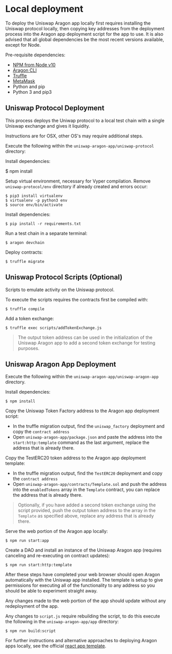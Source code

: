 # Local deployment

To deploy the Uniswap Aragon app locally first requires installing the Uniswap protocol locally, then copying key 
addresses from the deployment process into the Aragon app deployment script for the app to use. It is also advised that
all global dependencies be the most recent versions available, except for Node.

Pre-requisite dependencies:
- [NPM from Node v10](https://nodejs.org/en/download/)
- [Aragon CLI](https://github.com/aragon/aragon-cli)
- [Truffle](https://github.com/trufflesuite/truffle)
- [MetaMask](https://metamask.io/)
- Python and pip
- Python 3 and pip3

## Uniswap Protocol Deployment

This process deploys the Uniwap protocol to a local test chain with a single Uniswap exchange and gives it liquidity.

Instructions are for OSX, other OS's may require additional steps.

Execute the following within the `uniswap-aragon-app/uniswap-protocol` directory:

Install dependencies:

$ npm install

Setup virtual environment, necessary for Vyper compilation. Remove `uniswap-protocol/env` directory if already created and errors occur:
```
$ pip3 install virtualenv
$ virtualenv -p python3 env
$ source env/bin/activate
```

Install dependencies:
```
$ pip install -r requirements.txt
```

Run a test chain in a separate terminal:
```
$ aragon devchain
```

Deploy contracts:
```
$ truffle migrate
```

## Uniswap Protocol Scripts (Optional)
Scripts to emulate activity on the Uniswap protocol. 

To execute the scripts requires the contracts first be compiled with:
```
$ truffle compile
```

Add a token exchange:
```
$ truffle exec scripts/addTokenExchange.js
```

> The output token address can be used in the initialization of the Uniswap Aragon app to add a second token exchange 
for testing purposes.

## Uniswap Aragon App Deployment

Execute the following within the `uniswap-aragon-app/uniswap-aragon-app` directory.

Install dependencies:
```
$ npm install
```

Copy the Uniswap Token Factory address to the Aragon app deployment script:
- In the truffle migration output, find the `uniswap_factory` deployment and copy the `contract address`
- Open `uniswap-aragon-app/package.json` and paste the address into the `start:http:template` command as the last 
argument, replace the address that is already there. 

Copy the TestERC20 token address to the Aragon app deployment template:
- In the truffle migration output, find the `TestERC20` deployment and copy the `contract address`
- Open `uniswap-aragon-app/contracts/Template.sol` and push the address into the `enabledTokens` array in the `Template`
contract, you can replace the address that is already there. 

> Optionally, if you have added a second token exchange using the script provided, push the output token address to the
array in the `Template` as specified above, replace any address that is already there.

Serve the web portion of the Aragon app locally:
```
$ npm run start:app
```

Create a DAO and install an instance of the Uniswap Aragon app (requires canceling and re-executing on contract updates):
```
$ npm run start:http:template
```

After these steps have completed your web browser should open Aragon automatically with the Uniswap app installed. The
template is setup to give permissions for executing all of the functionality to any address so you should be able to
experiment straight away. 

Any changes made to the web portion of the app should update without any redeployment of the app.  

Any changes to `script.js` require rebuilding the script, to do this execute the following in the `uniswap-aragon-app/app` directory:
```
$ npm run build:script
```

For further instructions and alternative approaches to deploying Aragon apps locally, see the official 
[react app template](https://github.com/aragon/aragon-react-boilerplate).
